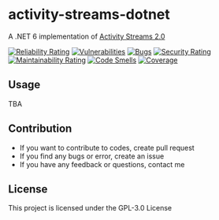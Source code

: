 # activity-streams-dotnet
A .NET 6 implementation of [Activity Streams 2.0](https://www.w3.org/TR/activitystreams-core/)

[![Reliability Rating](https://sonarcloud.io/api/project_badges/measure?project=amber-weightman_activity-streams-dotnet&metric=reliability_rating)](https://sonarcloud.io/summary/new_code?id=amber-weightman_activity-streams-dotnet)
[![Vulnerabilities](https://sonarcloud.io/api/project_badges/measure?project=amber-weightman_activity-streams-dotnet&metric=vulnerabilities)](https://sonarcloud.io/summary/new_code?id=amber-weightman_activity-streams-dotnet)
[![Bugs](https://sonarcloud.io/api/project_badges/measure?project=amber-weightman_activity-streams-dotnet&metric=bugs)](https://sonarcloud.io/summary/new_code?id=amber-weightman_activity-streams-dotnet)
[![Security Rating](https://sonarcloud.io/api/project_badges/measure?project=amber-weightman_activity-streams-dotnet&metric=security_rating)](https://sonarcloud.io/summary/new_code?id=amber-weightman_activity-streams-dotnet)
[![Maintainability Rating](https://sonarcloud.io/api/project_badges/measure?project=amber-weightman_activity-streams-dotnet&metric=sqale_rating)](https://sonarcloud.io/summary/new_code?id=amber-weightman_activity-streams-dotnet)
[![Code Smells](https://sonarcloud.io/api/project_badges/measure?project=amber-weightman_activity-streams-dotnet&metric=code_smells)](https://sonarcloud.io/summary/new_code?id=amber-weightman_activity-streams-dotnet)
[![Coverage](https://sonarcloud.io/api/project_badges/measure?project=amber-weightman_activity-streams-dotnet&metric=coverage)](https://sonarcloud.io/summary/new_code?id=amber-weightman_activity-streams-dotnet)

## Usage

TBA

## Contribution
- If you want to contribute to codes, create pull request
- If you find any bugs or error, create an issue
- If you have any feedback or questions, contact me

## License
This project is licensed under the GPL-3.0 License
